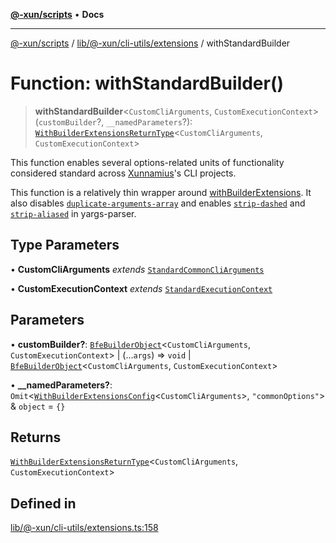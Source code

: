 [**@-xun/scripts**](../../../../../README.md) • **Docs**

***

[@-xun/scripts](../../../../../README.md) / [lib/@-xun/cli-utils/extensions](../README.md) / withStandardBuilder

# Function: withStandardBuilder()

> **withStandardBuilder**\<`CustomCliArguments`, `CustomExecutionContext`\>(`customBuilder`?, `__namedParameters`?): [`WithBuilderExtensionsReturnType`](../../../../@black-flag/extensions/type-aliases/WithBuilderExtensionsReturnType.md)\<`CustomCliArguments`, `CustomExecutionContext`\>

This function enables several options-related units of functionality
considered standard across [Xunnamius](https://github.com/Xunnamius)'s CLI
projects.

This function is a relatively thin wrapper around
[withBuilderExtensions](../../../../@black-flag/extensions/functions/withBuilderExtensions.md). It also disables
[`duplicate-arguments-array`](https://github.com/yargs/yargs-parser?tab=readme-ov-file#duplicate-arguments-array)
and enables
[`strip-dashed`](https://github.com/yargs/yargs-parser?tab=readme-ov-file#strip-dashed)
and
[`strip-aliased`](https://github.com/yargs/yargs-parser?tab=readme-ov-file#strip-aliased)
in yargs-parser.

## Type Parameters

• **CustomCliArguments** *extends* [`StandardCommonCliArguments`](../type-aliases/StandardCommonCliArguments.md)

• **CustomExecutionContext** *extends* [`StandardExecutionContext`](../type-aliases/StandardExecutionContext.md)

## Parameters

• **customBuilder?**: [`BfeBuilderObject`](../../../../@black-flag/extensions/type-aliases/BfeBuilderObject.md)\<`CustomCliArguments`, `CustomExecutionContext`\> \| (...`args`) => `void` \| [`BfeBuilderObject`](../../../../@black-flag/extensions/type-aliases/BfeBuilderObject.md)\<`CustomCliArguments`, `CustomExecutionContext`\>

• **\_\_namedParameters?**: `Omit`\<[`WithBuilderExtensionsConfig`](../../../../@black-flag/extensions/type-aliases/WithBuilderExtensionsConfig.md)\<`CustomCliArguments`\>, `"commonOptions"`\> & `object` = `{}`

## Returns

[`WithBuilderExtensionsReturnType`](../../../../@black-flag/extensions/type-aliases/WithBuilderExtensionsReturnType.md)\<`CustomCliArguments`, `CustomExecutionContext`\>

## Defined in

[lib/@-xun/cli-utils/extensions.ts:158](https://github.com/Xunnamius/xscripts/blob/4fd96d6123f1ac889c89848efd750e2454f43e43/lib/@-xun/cli-utils/extensions.ts#L158)
